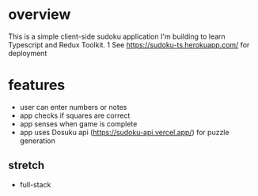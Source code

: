 # overview

This is a simple client-side sudoku application I'm building to learn Typescript and Redux Toolkit.
1
See https://sudoku-ts.herokuapp.com/ for deployment

# features

- user can enter numbers or notes
- app checks if squares are correct
- app senses when game is complete
- app uses Dosuku api (https://sudoku-api.vercel.app/) for puzzle generation

## stretch

- full-stack


